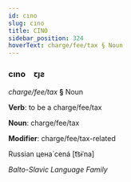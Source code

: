 ```yaml
---
id: cıno
slug: cıno
title: CINO
sidebar_position: 324
hoverText: charge/fee/tax § Noun
---
```


### cıno&emsp;<span kind="abugida">ꞇȷƨ</span>

*charge/fee/tax* **§** Noun

**Verb**: to be a charge/fee/tax

**Noun**: charge/fee/tax

**Modifier**: charge/fee/tax-related

Russian цена́ cená [t͡sɨˈna]

*Balto-Slavic Language Family*